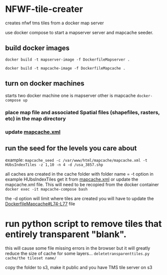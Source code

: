 # NFWF-tile-creater
creates nfwf tms tiles from a docker map server

use docker compose to start a mapserver server and mapcache seeder.

## build docker images
`docker build -t mapserver-image -f DockerfileMapserver .`

`docker build -t mapcache-image -f DockerfileMapcache .`

## turn on docker machines
starts two docker machine one is mapserver other is mapcache
`docker-compose up`

### place map file and associated Spatial files (shapefiles, rasters, etc) in the map directory
### update [mapcache.xml](mapcache-configs/mapcache.xml)

## run the seed for the levels you care about
example:
`mapcache_seed -c /var/www/html/mapcache/mapcache.xml -t HUbsIndexTiles -z 1,10 -n 4 -d /usa_3857.shp`

all caches are created in the cache folder with folder name = -t option in example HUbsIndexTiles get it from [mapcache.xml](mapcache-configs/mapcache.xml#L36) or update the mapcache.xml file.  This will need to be recopied from the docker container
`docker exec -it mapcache-compose bash`


the -d option will limit where tiles are created you will have to update the [DockerfileMapcache#L74-L77](DockerfileMapcache) file

# run python script to remove tiles that entirely transparent "blank".
this will cause some file missing errors in the browser but it will greatly reduce the size of cache for some layers...
`deletetransparenttiles.py cache/the tileset name/`

copy the folder to s3, make it public and you have TMS tile server on s3
